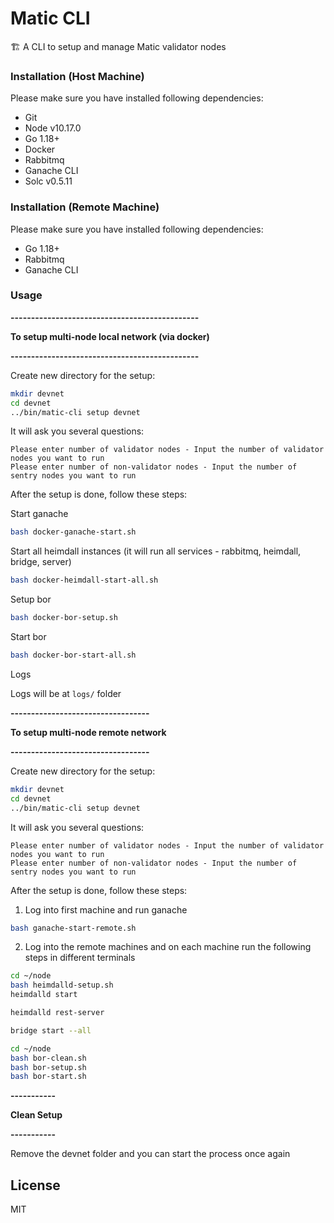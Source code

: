 # Matic CLI

🏗 A CLI to setup and manage Matic validator nodes

### Installation (Host Machine)

Please make sure you have installed following dependencies:

* Git
* Node v10.17.0
* Go 1.18+
* Docker
* Rabbitmq
* Ganache CLI
* Solc v0.5.11

### Installation (Remote Machine)

Please make sure you have installed following dependencies:

* Go 1.18+
* Rabbitmq
* Ganache CLI

### Usage

**----------------------------------------------**

**To setup multi-node local network (via docker)**

**----------------------------------------------**

Create new directory for the setup:

```bash
mkdir devnet
cd devnet
../bin/matic-cli setup devnet
```

It will ask you several questions:

```
Please enter number of validator nodes - Input the number of validator nodes you want to run
Please enter number of non-validator nodes - Input the number of sentry nodes you want to run
```

After the setup is done, follow these steps:

Start ganache
```bash
bash docker-ganache-start.sh
```

Start all heimdall instances (it will run all services - rabbitmq, heimdall, bridge, server)
```bash
bash docker-heimdall-start-all.sh
```

Setup bor
```bash
bash docker-bor-setup.sh
```

Start bor
```bash
bash docker-bor-start-all.sh
```

Logs

Logs will be at `logs/` folder

**----------------------------------**

**To setup multi-node remote network**

**----------------------------------**

Create new directory for the setup:

```bash
mkdir devnet
cd devnet
../bin/matic-cli setup devnet
```

It will ask you several questions:

```
Please enter number of validator nodes - Input the number of validator nodes you want to run
Please enter number of non-validator nodes - Input the number of sentry nodes you want to run
```

After the setup is done, follow these steps:
1. Log into first machine and run ganache
```bash
bash ganache-start-remote.sh
```

2. Log into the remote machines and on each machine run the following steps in different terminals
```bash
cd ~/node
bash heimdalld-setup.sh
heimdalld start
```

```bash
heimdalld rest-server
```

```bash
bridge start --all
```

```bash
cd ~/node
bash bor-clean.sh
bash bor-setup.sh
bash bor-start.sh
```

**-----------**

**Clean Setup**

**-----------**

Remove the devnet folder and you can start the process once again

## License

MIT
